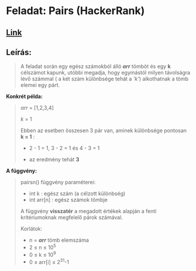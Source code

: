 # Feladat: Pairs (HackerRank)

## [Link](https://www.hackerrank.com/challenges/pairs/problem)

## Leírás:
> A feladat során egy egész számokból álló ***arr*** tömböt és egy **k** célszámot kapunk, utóbbi megadja, hogy egymástól milyen távolságra lévő számmal ( a két szám különbsége tehát a *'k'*) alkothatnak a tömb elemei egy párt.

**Konkrét példa:**
> *arr* = [1,2,3,4]
> 
> *k* = 1
> 
>  Ebben az esetben összesen 3 pár van, aminek különbsége pontosan **k = 1** :
>
> * 2 - 1 = 1, 3 - 2 = 1 és 4 - 3 = 1
>
> * az eredmény tehát **3**

**A függvény:**
> pairsn() függvény paraméterei:
> * int k : egész szám (a célzott különbség)
> * int arr[n] : egész számok tömbje
>
> A függvény **visszatér** a megadott értékek alapján a fenti kritériumoknak megfelelő párok számával.
>
> Korlátok:
>   * n = ***arr*** tömb elemszáma
>   * 2 $\le$ n $\le$ 10<sup>5</sup>
>   * 0 $\le$ k $\le$ 10<sup>9</sup>
>   * 0 $\le$ arr[i] $\le$ 2<sup>31</sup>-1 

